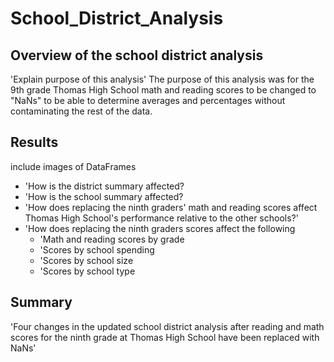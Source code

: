 # School_District_Analysis

## Overview of the school district analysis
'Explain purpose of this analysis'
The purpose of this analysis was for the 9th grade Thomas High School math and reading scores to be changed to "NaNs" to be able to determine averages and percentages without contaminating the rest of the data.

## Results
include images of DataFrames 
* 'How is the district summary affected?
* 'How is the school summary affected?
* 'How does replacing the ninth graders' math and reading scores affect Thomas High School's performance relative to the other schools?'
* 'How does replacing the ninth graders scores affect the following
  * 'Math and reading scores by grade
  * 'Scores by school spending
  * 'Scores by school size
  * 'Scores by school type

## Summary
'Four changes in the updated school district analysis after reading and math scores for the ninth grade at Thomas High School have been replaced with NaNs'
